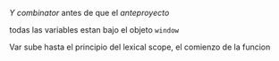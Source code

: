*Y combinator* antes de que el *anteproyecto*

todas las variables estan bajo el objeto `window` 

Var sube hasta el principio del lexical scope, el comienzo de la funcion